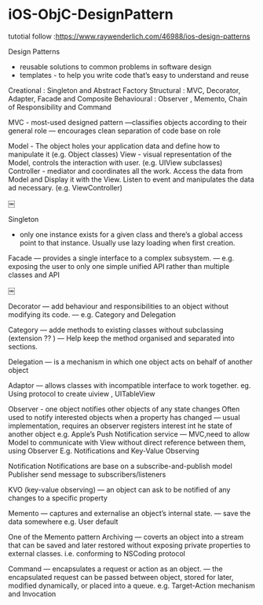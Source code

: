 # iOS-ObjC-DesignPattern

tutotial follow :https://www.raywenderlich.com/46988/ios-design-patterns

Design Patterns
- reusable solutions to common problems in software design
- templates - to help you write code that’s easy to understand and reuse


Creational : Singleton and Abstract Factory
Structural : MVC, Decorator, Adapter, Facade and Composite
Behavioural : Observer , Memento, Chain of Responsibility and Command

MVC - most-used designed pattern
—classifies objects according to their general role 
— encourages clean separation of code base on role 

Model - The object holes your application data and define how to manipulate it (e.g. Object classes)
View - visual representation of the Model, controls the interaction with user. (e.g. UIView subclasses)
Controller - mediator and coordinates all the work. Access the data from Model and Display it with the View. Listen to event and manipulates the data ad necessary. (e.g. ViewController)

￼

Singleton
- only one instance exists for a given class and there’s a global access point to that instance.
Usually use lazy loading when first creation.


Facade
— provides a single interface to a complex subsystem.
— e.g. exposing the user to only one simple unified API rather than multiple classes and API

￼


Decorator
— add behaviour and responsibilities to an object without modifying its code.
— e.g. Category and Delegation

Category — adde methods to existing classes without subclassing (extension ?? )
— Help keep the method organised and separated into sections.

Delegation — is a mechanism in which one object acts on behalf of another object

Adaptor — allows classes with incompatible interface to work together. 
eg. Using protocol to create uiview , UITableView


Observer - one object notifies other objects of any state changes
Often used to notify interested objects when a property has changed
— usual implementation, requires an observer registers interest int he state of another object
e.g. Apple’s Push Notification service
— MVC,need to allow Model to communicate with View without direct reference between them, using Observer
E.g. Notifications and Key-Value Observing

Notification
Notifications are base on a subscribe-and-publish model
Publisher send message to subscribers/listeners

KVO (key-value observing)
— an object can ask to be notified of any changes to a specific property


Memento
— captures and externalise an object’s internal state.
— save the data somewhere
e.g. User default 

One of the Memento pattern
Archiving — coverts an object into a stream that can be saved and later restored without exposing private properties to external classes.
i.e. conforming to NSCoding protocol

Command
— encapsulates a request or action as an object.
— the encapsulated request can be passed between object, stored for later, modified dynamically, or placed into a queue.
e.g. Target-Action mechanism and Invocation










